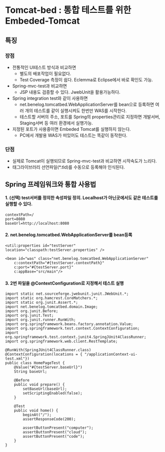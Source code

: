 # Tomcat-bed : 통합 테스트를 위한 Embeded-Tomcat

## 특징
### 장점
- 전통적인 UI테스트 방식과 비교하면
    - 별도의 배포작업이 필요없다.
    - Test Coverage 측정이 쉽다. Eclemma로 Eclipse에서 바로 확인도 가능.
- Spring-mvc-test과 비교하면
    - JSP 내용도 검증할 수 있다. JwebUnit을 활용가능하다.
- Spring integration test와 같이 사용하면
    - net.benelog.tomcatbed.WebApplicationServer를 bean으로 등록하면 여러 개의 테스트를 같이 실행시켜도 한번만 WAS를 시작한다.
    - 테스트할 서버의 주소, 포트를 Spring의 properties관리로 지정하면 개발서버, Staging서버 등 여러 환경에서 실행가능.
- 지정된 포트가 사용중이면 Embeded Tomcat를 실행하지 않는다.
    - PC에서 개발용 WAS가 떠있어도 테스트는 똑같이 동작한다.

### 단점
- 실제로  Tomcat이 실행되므로 Spring-mvc-test과 비교하면 시작속도가 느리다.
- 태그라이브러리 선언파일(*.tld)를 수동으로 등록해야 인식된다.

## Spring 프레임워크와 통합 사용법
#### 1. (선택) test서버를 정의한 속성파일 정의. Localhost가 아닌곳에서도 같은 테스트를 실행할 수 있다.

    contextPath=/
    port=8080
    baseUrl=http://localhost:8080

#### 2. net.benelog.tomcatbed.WebApplicationServer를 bean등록 

    <util:properties id="testServer" location="classpath:testServer.properties" />
    
    <bean id="was" class="net.benelog.tomcatbed.WebApplicationServer"
    	c:contextPath="#{testServer.contextPath}"
    	c:port="#{testServer.port}"
    	c:appBase="src/main"/>

#### 3. 2번 파일을 @ContextConfiguration로 지정해서  테스트 실행

    import static net.sourceforge.jwebunit.junit.JWebUnit.*;
    import static org.hamcrest.CoreMatchers.*;
    import static org.junit.Assert.*;
    import net.benelog.tomcatbed.domain.Image;
    import org.junit.Before;
    import org.junit.Test;
    import org.junit.runner.RunWith;
    import org.springframework.beans.factory.annotation.Value;
    import org.springframework.test.context.ContextConfiguration;
    import org.springframework.test.context.junit4.SpringJUnit4ClassRunner;
    import org.springframework.web.client.RestTemplate;
    
    @RunWith(SpringJUnit4ClassRunner.class)
    @ContextConfiguration(locations = { "/applicationContext-ui-test.xml"})
    public class HomePageTest {
    	@Value("#{testServer.baseUrl}")
    	String baseUrl;
        
    	@Before
        public void prepare() {
    		setBaseUrl(baseUrl);
    		setScriptingEnabled(false);
        }
    
    	@Test
    	public void home() {
    		beginAt("/"); 
    		assertResponseCode(200);
    		
    		assertButtonPresent("computer");
    		assertButtonPresent("cloud");
    		assertButtonPresent("code");
    	}
    }